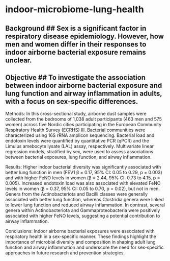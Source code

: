 # indoor-microbiome-lung-health

## Background ##  Sex is a significant factor in respiratory disease epidemiology. However, how men and women differ in their responses to indoor airborne bacterial exposure remains unclear.

## Objective ## To investigate the association between indoor airborne bacterial exposure and lung function and airway inflammation in adults, with a focus on sex-specific differences.

Methods: In this cross-sectional study, airborne dust samples were collected from the bedrooms of 1,038 adult participants (463 men and 575 women) across five Nordic cities participating in the European Community Respiratory Health Survey (ECRHS) III. Bacterial communities were characterized using 16S rRNA amplicon sequencing. Bacterial load and endotoxin levels were quantified by quantitative PCR (qPCR) and the Limulus amebocyte lysate (LAL) assay, respectively. Multivariate linear regression models, stratified by sex, were used to assess associations between bacterial exposures, lung function, and airway inflammation.

Results: Higher indoor bacterial diversity was significantly associated with better lung function in men (FEV1 β = 0.17, 95% CI: 0.05 to 0.29, p = 0.003) and with higher FeNO levels in women (β = 2.44, 95% CI: 0.73 to 4.15, p = 0.005). Increased endotoxin load was also associated with elevated FeNO levels in women (β = 0.37, 95% CI: 0.05 to 0.70, p = 0.02), but not in men. Genera from the Actinobacteriota and Bacilli classes were generally associated with better lung function, whereas Clostridia genera were linked to lower lung function and reduced airway inflammation. In contrast, several genera within Actinobacteriota and Gammaproteobacteria were positively associated with higher FeNO levels, suggesting a potential contribution to airway inflammation.

Conclusions: Indoor airborne bacterial exposures were associated with respiratory health in a sex-specific manner. These findings highlight the importance of microbial diversity and composition in shaping adult lung function and airway inflammation and underscore the need for sex-specific approaches in future research and prevention strategies.


